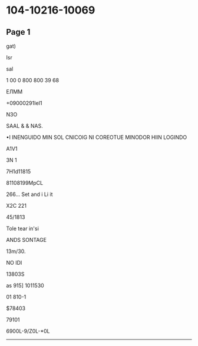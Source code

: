 # 104-10216-10069

## Page 1

gat)

Isr

sal

1 00 0 800 800 39 68

EЛMM

+09000291IeI1

N3O

SAAL & & NAS.

•I INENGUIDO MIN SOL CNICOIG NI COREOTUE MINODOR HIIN LOGINDO

A1V1

3N 1

7H1d11815

81108199MpCL

266... Set and i Li it

X2C 221

45/1813

Tole tear in'si

ANDS SONTAGE

13m/30.

NO IDI

13803S

as 915] 1011530

01 810-1

$78403

79101

6900L-9/Z0L-*0L

---

